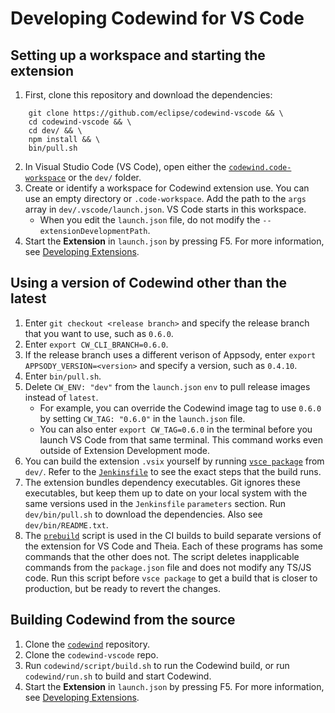 # Developing Codewind for VS Code

## Setting up a workspace and starting the extension 
1. First, clone this repository and download the dependencies:
```
    git clone https://github.com/eclipse/codewind-vscode && \
    cd codewind-vscode && \
    cd dev/ && \
    npm install && \
    bin/pull.sh
```
2. In Visual Studio Code (VS Code), open either the [`codewind.code-workspace`](https://github.com/eclipse/codewind-vscode/blob/master/codewind.code-workspace) or the `dev/` folder.
3. Create or identify a workspace for Codewind extension use. You can use an empty directory or `.code-workspace`. Add the path to the `args` array in `dev/.vscode/launch.json`. VS Code starts in this workspace.
    - When you edit the `launch.json` file, do not modify the `--extensionDevelopmentPath`.
4. Start the **Extension** in `launch.json` by pressing F5. For more information, see [Developing Extensions](https://code.visualstudio.com/docs/extensions/developing-extensions).

## Using a version of Codewind other than the latest
1. Enter `git checkout <release branch>` and specify the release branch that you want to use, such as `0.6.0`.
2. Enter `export CW_CLI_BRANCH=0.6.0`.
3. If the release branch uses a different verison of Appsody, enter `export APPSODY_VERSION=<version>` and specify a version, such as `0.4.10`.
4. Enter `bin/pull.sh`.
5. Delete `CW_ENV: "dev"` from the `launch.json` `env` to pull release images instead of `latest`.
     - For example, you can override the Codewind image tag to use `0.6.0` by setting `CW_TAG: "0.6.0"` in the `launch.json` file.
     - You can also enter `export CW_TAG=0.6.0` in the terminal before you launch VS Code from that same terminal. This command works even outside of Extension Development mode.
6. You can build the extension `.vsix` yourself by running [`vsce package`](https://code.visualstudio.com/api/working-with-extensions/publishing-extension#packaging-extensions) from `dev/`. Refer to the [`Jenkinsfile`](https://github.com/eclipse/codewind-vscode/blob/master/Jenkinsfile) to see the exact steps that the build runs.
7. The extension bundles dependency executables. Git ignores these executables, but keep them up to date on your local system with the same versions used in the `Jenkinsfile` `parameters` section. Run `dev/bin/pull.sh` to download the dependencies. Also see `dev/bin/README.txt`.
8. The [`prebuild`](https://github.com/eclipse/codewind-vscode/blob/master/dev/prebuild.js) script is used in the CI builds to build separate versions of the extension for VS Code and Theia. Each of these programs has some commands that the other does not. The script deletes inapplicable commands from the `package.json` file and does not modify any TS/JS code. Run this script before `vsce package` to get a build that is closer to production, but be ready to revert the changes.

## Building Codewind from the source
1. Clone the [`codewind`](https://github.com/eclipse/codewind) repository.
2. Clone the `codewind-vscode` repo.
3. Run `codewind/script/build.sh` to run the Codewind build, or run `codewind/run.sh` to build and start Codewind.
4. Start the **Extension** in `launch.json` by pressing F5. For more information, see [Developing Extensions](https://code.visualstudio.com/docs/extensions/developing-extensions).

